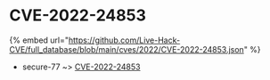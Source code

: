 # CVE-2022-24853
{% embed url="https://github.com/Live-Hack-CVE/full_database/blob/main/cves/2022/CVE-2022-24853.json" %}

* secure-77 ~> [CVE-2022-24853](https://www.alice-snow.ru/2022/database/cve-2022-24853/cve-2022-24853-secure-77)